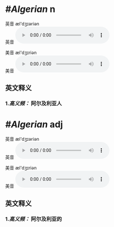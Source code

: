 # ***\#Algerian*** n
英音 æl'dʒɪəriən  
英音
<audio src="./media/Algerian1.aac" controls="controls"></audio>

美音 æl'dʒɪriən  
美音
<audio src="./media/Algerian.aac" controls="controls"></audio>



  

英文释义
---
### 1.*高义频：* **阿尔及利亚人**  


# ***\#Algerian*** adj
英音 æl'dʒɪəriən  
英音
<audio src="./media/Algerian1.aac" controls="controls"></audio>

美音 æl'dʒɪriən  
美音
<audio src="./media/Algerian.aac" controls="controls"></audio>



  

英文释义
---
### 1.*高义频：* **阿尔及利亚的**  


